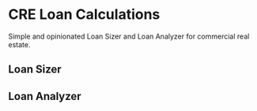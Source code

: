 # CRE Loan Calculations

Simple and opinionated Loan Sizer and Loan Analyzer for commercial real estate.

## Loan Sizer

## Loan Analyzer
